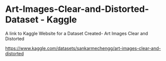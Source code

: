 # Art-Images-Clear-and-Distorted-Dataset - Kaggle
A link to Kaggle Website for a Dataset Created- Art Images Clear and Distorted


https://www.kaggle.com/datasets/sankarmechengg/art-images-clear-and-distorted
